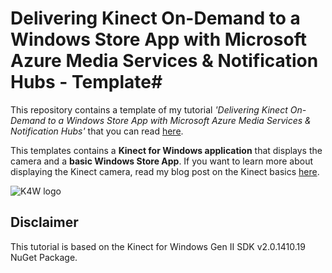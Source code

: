 # Delivering Kinect On-Demand to a Windows Store App with Microsoft Azure Media Services & Notification Hubs - Template#

This repository contains a template of my tutorial *'Delivering Kinect On-Demand to a Windows Store App with Microsoft Azure Media Services & Notification Hubs'* that you can read [here](http://www.kinectingforwindows.com/2014/08/25/delivering-kinect-on-demand-to-a-store-app-with-azure-media-services-notification-hubs-tutorial/ "Full blog post").

This templates contains a **Kinect for Windows application** that displays the camera and a **basic Windows Store App**.
If you want to learn more about displaying the Kinect camera, read my blog post on the Kinect basics [here](http://www.kinectingforwindows.com/2014/03/03/gen-ii-kinect-basics-overview/ "Kinect for Windows Gen. II Basics").

![K4W logo](http://www.kinectingforwindows.com/wp-content/themes/twentyten/images/headers/logo.jpg)

## Disclaimer
This tutorial is based on the Kinect for Windows Gen II SDK v2.0.1410.19 NuGet Package.